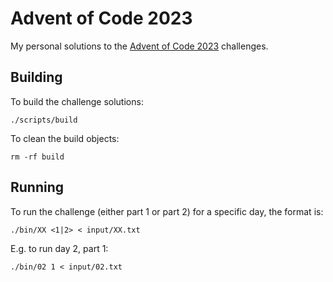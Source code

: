 # Advent of Code 2023

My personal solutions to the [Advent of Code 2023](https://adventofcode.com/2023) challenges.

## Building
To build the challenge solutions:
```
./scripts/build
```

To clean the build objects:
```
rm -rf build
```

## Running

To run the challenge (either part 1 or part 2) for a specific day, the format is:
```
./bin/XX <1|2> < input/XX.txt
```

E.g. to run day 2, part 1:
```
./bin/02 1 < input/02.txt
```
